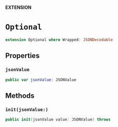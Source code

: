 **EXTENSION**

# `Optional`
```swift
extension Optional where Wrapped: JSONDecodable
```

## Properties
### `jsonValue`

```swift
public var jsonValue: JSONValue
```

## Methods
### `init(jsonValue:)`

```swift
public init(jsonValue value: JSONValue) throws
```
